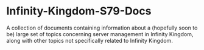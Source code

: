 # Infinity-Kingdom-S79-Docs
A collection of documents containing information about a (hopefully soon to be) large set of topics concerning server management in Infinity Kingdom, along with other topics not specifically related to Infinity Kingdom.
